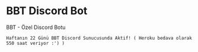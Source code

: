 # BBT Discord Bot
BBT - Özel Discord Botu

```Haftanın 22 Günü BBT Discord Sunucusunda Aktif! ( Heroku bedava olarak 550 saat veriyor :') )```
